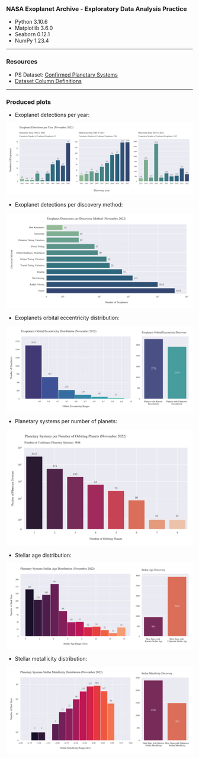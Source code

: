 ### NASA Exoplanet Archive - Exploratory Data Analysis Practice

* Python 3.10.6
* Matplotlib 3.6.0
* Seaborn 0.12.1
* NumPy 1.23.4

---
### Resources
* PS Dataset: [Confirmed Planetary Systems](https://exoplanetarchive.ipac.caltech.edu/cgi-bin/TblView/nph-tblView?app=ExoTbls&config=PS)
* [Dataset Column Definitions](https://exoplanetarchive.ipac.caltech.edu/docs/API_PS_columns.html)
---

### Produced plots
* Exoplanet detections per year:
<p align='left'>
  <img src='https://raw.githubusercontent.com/cmd098/planetary-systems-eda/main/img/Exoplanet%20Detections%20per%20Year%20(Nov%202022).png'/>
</p>

* Exoplanet detections per discovery method:
<p align='left'>
  <img src='https://raw.githubusercontent.com/cmd098/planetary-systems-eda/main/img/Exoplanet%20Detections%20per%20Discovery%20Method%20(Nov%202022).png'/>
</p>

* Exoplanets orbital eccentricity distribution:
<p align='left'>
  <img src='https://raw.githubusercontent.com/cmd098/planetary-systems-eda/main/img/Exoplanets%20Orbital%20Eccentricity%20Distribution%20(Nov%202022).png'/>
</p>

* Planetary systems per number of planets:
<p align='left'>
  <img src='https://raw.githubusercontent.com/cmd098/planetary-systems-eda/main/img/Planetary%20Systems%20per%20Number%20of%20Orbiting%20Planets%20(Nov%202022).png'/>
</p>

* Stellar age distribution:
<p align='left'>
  <img src='https://raw.githubusercontent.com/cmd098/planetary-systems-eda/main/img/Planetary%20Systems%20Stellar%20Age%20Distribution%20(Nov%202022).png'/>
</p>

* Stellar metallicity distribution:
<p align='left'>
  <img src='https://raw.githubusercontent.com/cmd098/planetary-systems-eda/main/img/Planetary%20Systems%20Stellar%20Metallicity%20Distribution%20(Nov%202022).png'/>
</p>